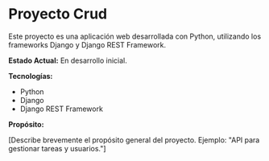 # Proyecto Crud

Este proyecto es una aplicación web desarrollada con Python, utilizando los frameworks Django y Django REST Framework.

**Estado Actual:** En desarrollo inicial.

**Tecnologías:**

*   Python
*   Django
*   Django REST Framework

**Propósito:**

[Describe brevemente el propósito general del proyecto.  Ejemplo: "API para gestionar tareas y usuarios."]